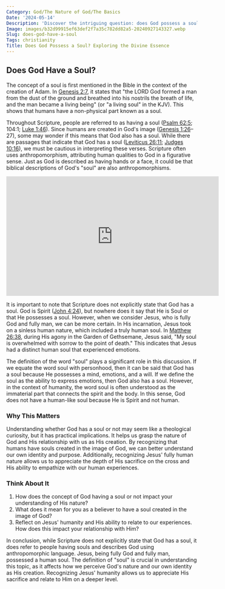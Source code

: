 ```yaml
---
Category: God/The Nature of God/The Basics
Date: '2024-05-14'
Description: 'Discover the intriguing question: does God possess a soul? Delve into this philosophical inquiry to explore the concept of divinity and the nature of the soul.'
Image: images/b32d99915ef63def2f7a35c782dd82a5-20240927143327.webp
Slug: does-god-have-a-soul
Tags: christianity
Title: Does God Possess a Soul? Exploring the Divine Essence
---
```


## Does God Have a Soul?

The concept of a soul is first mentioned in the Bible in the context of the creation of Adam. In [Genesis 2:7](https://www.bibleref.com/Genesis/2/Genesis-2-7.html), it states that "the LORD God formed a man from the dust of the ground and breathed into his nostrils the breath of life, and the man became a living being" (or "a living soul" in the KJV). This shows that humans have a non-physical part known as a soul.

Throughout Scripture, people are referred to as having a soul ([Psalm 62:5](https://www.bibleref.com/Psalm/62/Psalm-62-5.html); 104:1; [Luke 1:46](https://www.bibleref.com/Luke/1/Luke-1-46.html)). Since humans are created in God's image ([Genesis 1:26](https://www.bibleref.com/Genesis/1/Genesis-1-26.html)–27), some may wonder if this means that God also has a soul. While there are passages that indicate that God has a soul ([Leviticus 26:11](https://www.bibleref.com/Leviticus/26/Leviticus-26-11.html); [Judges 10:16](https://www.bibleref.com/Judges/10/Judges-10-16.html)), we must be cautious in interpreting these verses. Scripture often uses anthropomorphism, attributing human qualities to God in a figurative sense. Just as God is described as having hands or a face, it could be that biblical descriptions of God's "soul" are also anthropomorphisms.


<iframe width="560" height="315" src="https://www.youtube.com/embed/b8UmAQq6n7A" frameborder="0" allow="autoplay; encrypted-media" allowfullscreen></iframe>


It is important to note that Scripture does not explicitly state that God has a soul. God is Spirit ([John 4:24](https://www.bibleref.com/John/4/John-4-24.html)), but nowhere does it say that He is Soul or that He possesses a soul. However, when we consider Jesus, who is fully God and fully man, we can be more certain. In His incarnation, Jesus took on a sinless human nature, which included a truly human soul. In [Matthew 26:38](https://www.bibleref.com/Matthew/26/Matthew-26-38.html), during His agony in the Garden of Gethsemane, Jesus said, "My soul is overwhelmed with sorrow to the point of death." This indicates that Jesus had a distinct human soul that experienced emotions.

The definition of the word "soul" plays a significant role in this discussion. If we equate the word soul with personhood, then it can be said that God has a soul because He possesses a mind, emotions, and a will. If we define the soul as the ability to express emotions, then God also has a soul. However, in the context of humanity, the word soul is often understood as the immaterial part that connects the spirit and the body. In this sense, God does not have a human-like soul because He is Spirit and not human.

### Why This Matters

Understanding whether God has a soul or not may seem like a theological curiosity, but it has practical implications. It helps us grasp the nature of God and His relationship with us as His creation. By recognizing that humans have souls created in the image of God, we can better understand our own identity and purpose. Additionally, recognizing Jesus' fully human nature allows us to appreciate the depth of His sacrifice on the cross and His ability to empathize with our human experiences.

### Think About It

1. How does the concept of God having a soul or not impact your understanding of His nature?
2. What does it mean for you as a believer to have a soul created in the image of God?
3. Reflect on Jesus' humanity and His ability to relate to our experiences. How does this impact your relationship with Him?

In conclusion, while Scripture does not explicitly state that God has a soul, it does refer to people having souls and describes God using anthropomorphic language. Jesus, being fully God and fully man, possessed a human soul. The definition of "soul" is crucial in understanding this topic, as it affects how we perceive God's nature and our own identity as His creation. Recognizing Jesus' humanity allows us to appreciate His sacrifice and relate to Him on a deeper level.